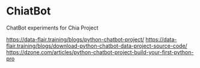 # ChiatBot

ChatBot experiments for Chia Project

https://data-flair.training/blogs/python-chatbot-project/
https://data-flair.training/blogs/download-python-chatbot-data-project-source-code/  
https://dzone.com/articles/python-chatbot-project-build-your-first-python-pro  
